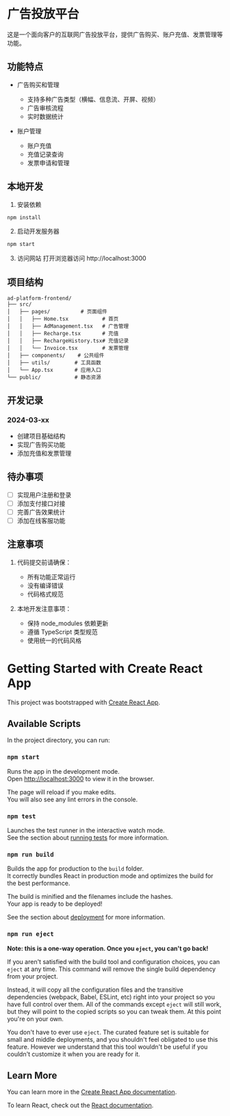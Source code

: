 # 广告投放平台

这是一个面向客户的互联网广告投放平台，提供广告购买、账户充值、发票管理等功能。

## 功能特点

- 广告购买和管理
  - 支持多种广告类型（横幅、信息流、开屏、视频）
  - 广告审核流程
  - 实时数据统计

- 账户管理
  - 账户充值
  - 充值记录查询
  - 发票申请和管理

## 本地开发

1. 安装依赖
```bash
npm install
```

2. 启动开发服务器
```bash
npm start
```

3. 访问网站
打开浏览器访问 http://localhost:3000

## 项目结构

```
ad-platform-frontend/
├── src/
│   ├── pages/          # 页面组件
│   │   ├── Home.tsx           # 首页
│   │   ├── AdManagement.tsx   # 广告管理
│   │   ├── Recharge.tsx       # 充值
│   │   ├── RechargeHistory.tsx# 充值记录
│   │   └── Invoice.tsx        # 发票管理
│   ├── components/    # 公共组件
│   ├── utils/        # 工具函数
│   └── App.tsx       # 应用入口
└── public/           # 静态资源
```

## 开发记录

### 2024-03-xx
- 创建项目基础结构
- 实现广告购买功能
- 添加充值和发票管理

## 待办事项

- [ ] 实现用户注册和登录
- [ ] 添加支付接口对接
- [ ] 完善广告效果统计
- [ ] 添加在线客服功能

## 注意事项

1. 代码提交前请确保：
   - 所有功能正常运行
   - 没有编译错误
   - 代码格式规范

2. 本地开发注意事项：
   - 保持 node_modules 依赖更新
   - 遵循 TypeScript 类型规范
   - 使用统一的代码风格

# Getting Started with Create React App

This project was bootstrapped with [Create React App](https://github.com/facebook/create-react-app).

## Available Scripts

In the project directory, you can run:

### `npm start`

Runs the app in the development mode.\
Open [http://localhost:3000](http://localhost:3000) to view it in the browser.

The page will reload if you make edits.\
You will also see any lint errors in the console.

### `npm test`

Launches the test runner in the interactive watch mode.\
See the section about [running tests](https://facebook.github.io/create-react-app/docs/running-tests) for more information.

### `npm run build`

Builds the app for production to the `build` folder.\
It correctly bundles React in production mode and optimizes the build for the best performance.

The build is minified and the filenames include the hashes.\
Your app is ready to be deployed!

See the section about [deployment](https://facebook.github.io/create-react-app/docs/deployment) for more information.

### `npm run eject`

**Note: this is a one-way operation. Once you `eject`, you can't go back!**

If you aren't satisfied with the build tool and configuration choices, you can `eject` at any time. This command will remove the single build dependency from your project.

Instead, it will copy all the configuration files and the transitive dependencies (webpack, Babel, ESLint, etc) right into your project so you have full control over them. All of the commands except `eject` will still work, but they will point to the copied scripts so you can tweak them. At this point you're on your own.

You don't have to ever use `eject`. The curated feature set is suitable for small and middle deployments, and you shouldn't feel obligated to use this feature. However we understand that this tool wouldn't be useful if you couldn't customize it when you are ready for it.

## Learn More

You can learn more in the [Create React App documentation](https://facebook.github.io/create-react-app/docs/getting-started).

To learn React, check out the [React documentation](https://reactjs.org/).
